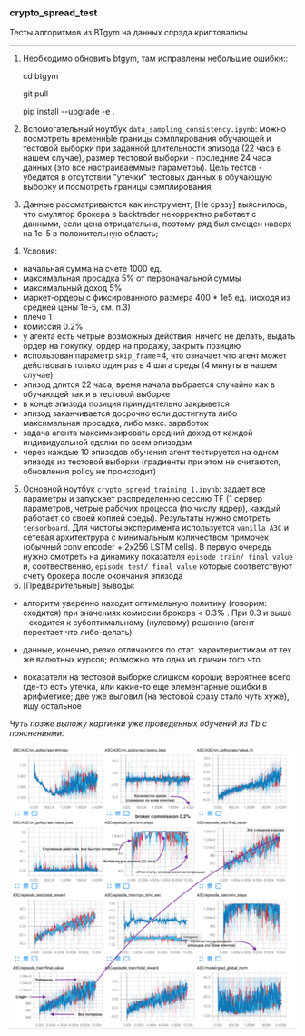 ### crypto_spread_test
Тесты алгоритмов из BTgym на данных спрэда криптовалюы
****
1. Необходимо обновить btgym, там исправлены небольшие ошибки::

    cd btgym

    git pull

    pip install --upgrade -e .

2. Вспомогательный ноутбук `data_sampling_consistency.ipynb`: можно посмотреть временнЫе границы сэмплирования обучающей
и тестовой выборки при заданной длительности эпизода (22 часа в нашем случае),
размер тестовой выборки - последние 24 часа данных (это все настраиваеммые параметры).
Цель тестов - убедится в отсутствии "утечки" тестовых данных в обучающую выборку и посмотреть границы сэмплирования;

3. Данные рассматриваются как инструмент; [Не сразу] выяснилось,
что смулятор брокера в backtrader некорректно работает с данными, если цена отрицательна, поэтому ряд был смещен наверх на
1е-5 в положительную область;

4. Условия:
- начальная сумма на счете 1000 ед.
- максимальная просадка 5% от первоначальной суммы
- максимальный доход 5%
- маркет-ордеры с фиксированного размера 400 * 1e5 ед. (исходя из средней цены 1е-5, см. п.3)
- плечо 1
- комиссия 0.2%
- у агента есть четрые возможных действия: ничего не делать, выдать ордер на покупку, ордер на продажу, закрыть позицию
- использован параметр `skip_frame`=4, что означает что агент может действовать только один раз в 4 шага среды (4 минуты в нашем случае)
- эпизод длится 22 часа, время начала выбрается случайно как в обучающей так и в тестовой выборке
- в конце эпизода позиция принудительно закрывется
- эпизод заканчивается досрочно если достигнута либо максимальная просадка, либо макс. заработок
- задача агента максимизировать средний доход от каждой индивидуальной сделки по всем эпизодам
- через каждые 10 эпизодов обучения агент тестируется на одном эпизоде из тестовой выборки (градиенты при этом не считаются, обновления policy не происходит)

5. Основной ноутбук `crypto_spread_training_1.ipynb`: задает все параметры и запускает распределенню сессию TF
(1 сервер параметров, четрые рабочих процесса (по числу ядрер), каждый работает со своей копией среды). Результаты нужно смотреть `tensorboard`.
Для чистоты эксперимента используется `vanilla A3C` и сетевая архитектрура c минимальным количеством примочек (обычный conv encoder + 2x256 LSTM cells).
В первую очередь нужно смотреть на динамику показателя `episode train/ final value` и, соотвественно,  `episode test/ final value` которые соответствуют счету брокера после окончания эпизода
6. [Предварительные] выводы:
- алгоритм уверенно находит оптимальную политику (говорим: сходится) при значениях комиссии брокера < 0.3% .
При 0.3 и выше - сходится к субоптимальному (нулевому) решению (агент перестает что либо-делать)

- данные, конечно, резко отличаются по стат. характеристикам от тех же валютных курсов; возможно это одна из причин того что

- показатели на тестовой выборке слишком хороши; вероятнее всего где-то есть утечка,
или какие-то еще элементарные ошибки в арифметике; две уже выловил (на тестовой сразу стало чуть хуже), ищу остальное

*Чуть позже выложу картинки уже проведенных обучений из Tb с пояснениями.*

[<img src="./img_1_tb.png" width="1200">](./img_1_tb.png)

